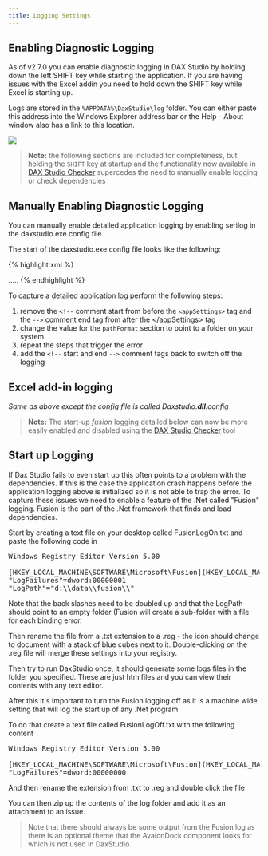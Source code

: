 ```yaml
---
title: Logging Settings
---
```


## Enabling Diagnostic Logging
As of v2.7.0 you can enable diagnostic logging in DAX Studio by holding down the left SHIFT key while starting the application. If you are having issues with the Excel addin you need to hold down the SHIFT key while Excel is starting up. 

Logs are stored in the ```%APPDATA%\DaxStudio\log``` folder. You can either paste this address into the Windows Explorer address bar or the Help - About window also has a link to this location.

![](Help-About.png)

> **Note:** the following sections are included for completeness, but holding the ```SHIFT``` key at startup and the functionality now available in [DAX Studio Checker](../daxstudio-checker) supercedes the need to manually enable logging or check dependencies

## Manually Enabling Diagnostic Logging
You can manually enable detailed application logging by enabling serilog in the daxstudio.exe.config file.

The start of the daxstudio.exe.config file looks like the following:

{% highlight xml %}
<?xml version="1.0" encoding="utf-8"?>
<configuration>
  <!--
  <appSettings>
    <add key="serilog:minimum-level" value="Verbose" />
    <add key="serilog:write-to:RollingFile.pathFormat" value="D:\temp\DaxStudio-{Date}.txt" />
    <add key="serilog:write-to:RollingFile.retainedFileCountLimit" value="10" />
  </appSettings>
  -->
  <runtime>
  .....
{% endhighlight %}

To capture a detailed application log perform the following steps:
1. remove the <code>&lt;!--</code> comment start from before the <code>&lt;appSettings&gt;</code> tag and the <code>--&gt;</code> comment end tag from after the &lt;/appSettings&gt; tag
1. change the value for the <code>pathFormat</code> section to point to a folder on your system
1. repeat the steps that trigger the error
1. add the <code>&lt;!--</code> start and end <code>--&gt;</code> comment tags back to switch off the logging

## Excel add-in logging
_Same as above except the config file is called Daxstudio.**dll**.config_

> **Note:** The start-up *fusion* logging detailed below can now be more easily enabled and disabled using the [DAX Studio Checker](../daxstudio-checker) tool

## Start up Logging
If Dax Studio fails to even start up this often points to a problem with the dependencies. If this is the case the application crash happens before the application logging above is initialized so it is not able to trap the error. To capture these issues we need to enable a feature of the .Net called "Fusion" logging. Fusion is the part of the .Net framework that finds and load dependencies.

Start by creating a text file on your desktop called FusionLogOn.txt and paste the following code in

<pre>
Windows Registry Editor Version 5.00

[HKEY_LOCAL_MACHINE\SOFTWARE\Microsoft\Fusion](HKEY_LOCAL_MACHINE_SOFTWARE_Microsoft_Fusion)
"LogFailures"=dword:00000001
"LogPath"="d:\\data\\fusion\\"
</pre>

Note that the back slashes need to be doubled up and that the LogPath should point to an empty folder (Fusion will create a sub-folder with a file for each binding error.

Then rename the file from a .txt extension to a .reg - the icon should change to document with a stack of blue cubes next to it. Double-clicking on the .reg file will merge these settings into your registry.

Then try to run DaxStudio once, it should generate some logs files in the folder you specified. These are just htm files and you can view their contents with any text editor. 

After this it's important to turn the Fusion logging off as it is a machine wide setting that will log the start up of any .Net program

To do that create a text file called FusionLogOff.txt with the following content

<pre>
Windows Registry Editor Version 5.00

[HKEY_LOCAL_MACHINE\SOFTWARE\Microsoft\Fusion](HKEY_LOCAL_MACHINE_SOFTWARE_Microsoft_Fusion)
"LogFailures"=dword:00000000
</pre>
And then rename the extension from .txt to .reg and double click the file

You can then zip up the contents of the log folder and add it as an attachment to an issue.

> Note that there should always be some output from the Fusion log as there is an optional theme that the AvalonDock component looks for which is not used in DaxStudio.